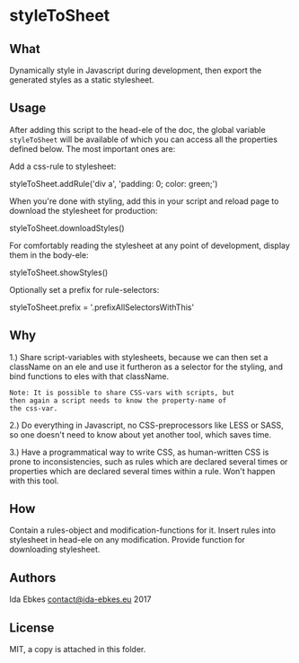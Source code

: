 styleToSheet
============

What
----

Dynamically style in Javascript during development,
then export the generated styles as a static stylesheet.


Usage
-----

After adding this script to the head-ele of the doc, the global
variable `styleToSheet` will be available of which you can access
all the properties defined below. The most important ones are:


Add a css-rule to stylesheet:

  styleToSheet.addRule('div a', 'padding: 0; color: green;')


When you're done with styling, add this in your script and reload
page to download the stylesheet for production:

  styleToSheet.downloadStyles()


For comfortably reading the stylesheet at any point of development,
display them in the body-ele:

  styleToSheet.showStyles()


Optionally set a prefix for rule-selectors:

  styleToSheet.prefix = '.prefixAllSelectorsWithThis'



Why
---

1.) Share script-variables with stylesheets, because we can
    then set a className on an ele and use it furtheron as
    a selector for the styling, and bind functions to eles
    with that className.

    Note: It is possible to share CSS-vars with scripts, but
    then again a script needs to know the property-name of
    the css-var.


2.) Do everything in Javascript, no CSS-preprocessors like
    LESS or SASS, so one doesn't need to know about yet
    another tool, which saves time.

3.) Have a programmatical way to write CSS, as human-written
    CSS is prone to inconsistencies, such as rules which are
    declared several times or properties which are declared
    several times within a rule. Won't happen with this tool.


How
---

Contain a rules-object and modification-functions for it.
Insert rules into stylesheet in head-ele on any modification.
Provide function for downloading stylesheet.


Authors
-------

Ida Ebkes <contact@ida-ebkes.eu> 2017


License
-------

MIT, a copy is attached in this folder.
